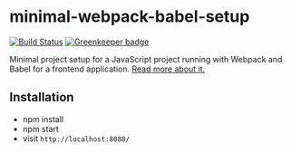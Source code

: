 # minimal-webpack-babel-setup

[![Build Status](https://travis-ci.org/rwieruch/minimal-webpack-babel-setup.svg?branch=master)](https://travis-ci.org/rwieruch/minimal-webpack-babel-setup)   [![Greenkeeper badge](https://badges.greenkeeper.io/rwieruch/minimal-webpack-babel-setup.svg)](https://greenkeeper.io/)

Minimal project setup for a JavaScript project running with Webpack and Babel for a frontend application. [Read more about it.](https://www.robinwieruch.de/webpack-babel-setup-tutorial/)

## Installation

* npm install
* npm start
* visit `http://localhost:8080/`
